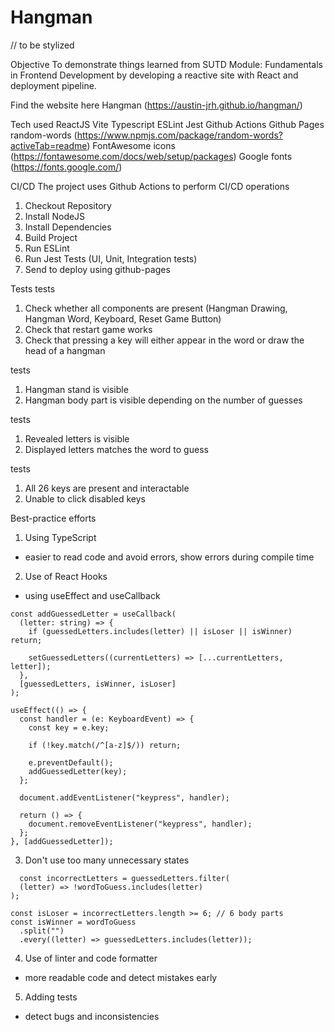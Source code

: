# Hangman

// to be stylized

Objective
To demonstrate things learned from SUTD Module: Fundamentals in Frontend Development by developing a reactive site with React and deployment pipeline.

Find the website here
Hangman (https://austin-jrh.github.io/hangman/)

Tech used
ReactJS
Vite
Typescript
ESLint
Jest
Github Actions
Github Pages
random-words (https://www.npmjs.com/package/random-words?activeTab=readme)
FontAwesome icons (https://fontawesome.com/docs/web/setup/packages)
Google fonts (https://fonts.google.com/)

CI/CD
The project uses Github Actions to perform CI/CD operations

1. Checkout Repository
2. Install NodeJS
3. Install Dependencies
4. Build Project
5. Run ESLint
6. Run Jest Tests (UI, Unit, Integration tests)
7. Send to deploy using github-pages

Tests
<App /> tests

1. Check whether all components are present (Hangman Drawing, Hangman Word, Keyboard, Reset Game Button)
2. Check that restart game works
3. Check that pressing a key will either appear in the word or draw the head of a hangman

<HangmanDrawing /> tests

1. Hangman stand is visible
2. Hangman body part is visible depending on the number of guesses

<HangmanWord /> tests

1. Revealed letters is visible
2. Displayed letters matches the word to guess

<Keyboard /> tests

1. All 26 keys are present and interactable
2. Unable to click disabled keys

Best-practice efforts

1. Using TypeScript

- easier to read code and avoid errors, show errors during compile time

2. Use of React Hooks

- using useEffect and useCallback

```
const addGuessedLetter = useCallback(
  (letter: string) => {
    if (guessedLetters.includes(letter) || isLoser || isWinner) return;

    setGuessedLetters((currentLetters) => [...currentLetters, letter]);
  },
  [guessedLetters, isWinner, isLoser]
);

useEffect(() => {
  const handler = (e: KeyboardEvent) => {
    const key = e.key;

    if (!key.match(/^[a-z]$/)) return;

    e.preventDefault();
    addGuessedLetter(key);
  };

  document.addEventListener("keypress", handler);

  return () => {
    document.removeEventListener("keypress", handler);
  };
}, [addGuessedLetter]);
```

3. Don't use too many unnecessary states

```
  const incorrectLetters = guessedLetters.filter(
  (letter) => !wordToGuess.includes(letter)
);

const isLoser = incorrectLetters.length >= 6; // 6 body parts
const isWinner = wordToGuess
  .split("")
  .every((letter) => guessedLetters.includes(letter));
```

4. Use of linter and code formatter

- more readable code and detect mistakes early

5. Adding tests

- detect bugs and inconsistencies
